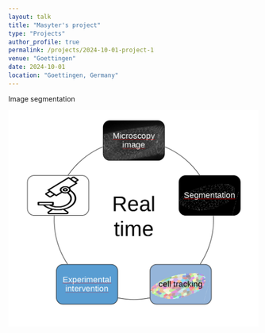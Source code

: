 ```yaml
---
layout: talk
title: "Masyter's project"
type: "Projects"
author_profile: true
permalink: /projects/2024-10-01-project-1
venue: "Goettingen"
date: 2024-10-01
location: "Goettingen, Germany"
---
```

Image segmentation

![Image segmentation workflow](images/workFlow.png)
